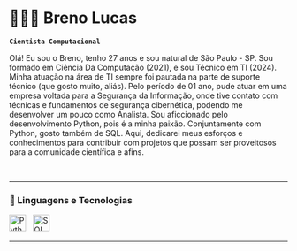 # 👨🏻‍💻 Breno Lucas

**`Cientista Computacional`**

Olá! Eu sou o Breno, tenho 27 anos e sou natural de São Paulo - SP. 
Sou formado em Ciência Da Computação (2021), e sou Técnico em TI (2024). Minha atuação na área de TI sempre foi pautada na parte de suporte técnico (que gosto muito, aliás). Pelo período de 01 ano, pude atuar em uma empresa voltada para a Segurança da Informação, onde tive contato com técnicas e fundamentos de segurança cibernética, podendo me desenvolver um pouco como Analista. 
Sou aficcionado pelo desenvolvimento Python, pois é a minha paixão. Conjuntamente com Python, gosto também de SQL. 
Aqui, dedicarei meus esforços e conhecimentos para contribuir com projetos que possam ser proveitosos para a comunidade científica e afins.

<br/>

---

### 🤖 Linguagens e Tecnologias

<img 
    align="left" 
    alt="Python"
    title="Python"
    width="30px" 
    style="padding-right: 10px;" 
    src="https://cdn.jsdelivr.net/gh/devicons/devicon@latest/icons/python/python-original.svg" 
/>
<img 
    align="left" 
    alt="SQL"
    title="SQL"
    width="30px" 
    style="padding-right: 10px;" 
    src="https://cdn.jsdelivr.net/gh/devicons/devicon@latest/icons/azuresqldatabase/azuresqldatabase-original.svg" 
/>

<br/>
<br/>

---
